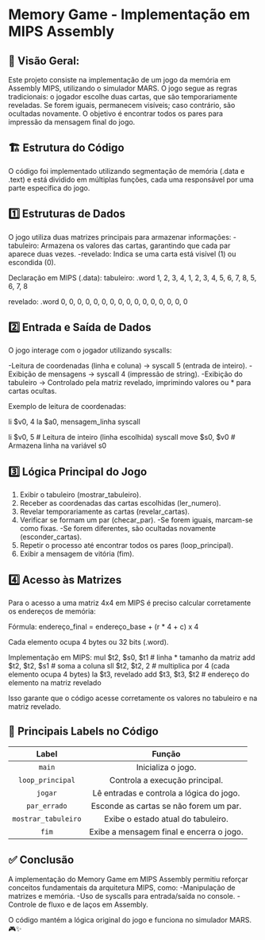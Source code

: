 # Memory Game - Implementação em MIPS Assembly 

## 📌 Visão Geral:
Este projeto consiste na implementação de um jogo da memória em Assembly MIPS, utilizando o simulador MARS. O jogo segue as regras tradicionais: o jogador escolhe duas cartas, que são temporariamente reveladas. Se forem iguais, permanecem visíveis; caso contrário, são ocultadas novamente. O objetivo é encontrar todos os pares para impressão da mensagem final do jogo.


## 🏗 Estrutura do Código
O código foi implementado utilizando segmentação de memória (.data e .text) e está dividido em múltiplas funções, cada uma responsável por uma parte específica do jogo.

## 1️⃣ Estruturas de Dados
O jogo utiliza duas matrizes principais para armazenar informações:
 -tabuleiro: Armazena os valores das cartas, garantindo que cada par aparece duas vezes.
 -revelado: Indica se uma carta está visível (1) ou escondida (0).

Declaração em MIPS (.data):
tabuleiro: .word 1, 2, 3, 4, 1, 2, 3, 4,
                     5, 6, 7, 8, 5, 6, 7, 8

revelado: .word 0, 0, 0, 0, 0, 0, 0, 0,
                  0, 0, 0, 0, 0, 0, 0, 0


## 2️⃣ Entrada e Saída de Dados
O jogo interage com o jogador utilizando syscalls:

-Leitura de coordenadas (linha e coluna) → syscall 5 (entrada de inteiro).
-Exibição de mensagens → syscall 4 (impressão de string).
-Exibição do tabuleiro → Controlado pela matriz revelado, imprimindo valores ou * para cartas ocultas.

Exemplo de leitura de coordenadas:

li $v0, 4
la $a0, mensagem_linha
syscall

li $v0, 5  # Leitura de inteiro (linha escolhida)
syscall
move $s0, $v0  # Armazena linha na variável s0


## 3️⃣ Lógica Principal do Jogo
1. Exibir o tabuleiro (mostrar_tabuleiro).
2. Receber as coordenadas das cartas escolhidas (ler_numero).
3. Revelar temporariamente as cartas (revelar_cartas).
4. Verificar se formam um par (checar_par).
   -Se forem iguais, marcam-se como fixas.
   -Se forem diferentes, são ocultadas novamente (esconder_cartas).
5. Repetir o processo até encontrar todos os pares (loop_principal).
6. Exibir a mensagem de vitória (fim).


## 4️⃣ Acesso às Matrizes
Para o acesso a uma matriz 4x4 em MIPS é preciso calcular corretamente os endereços de memória:

Fórmula: 
endereço_final = endereço_base + (r * 4 + c) x 4

Cada elemento ocupa 4 bytes ou 32 bits (.word).

Implementação em MIPS:
mul $t2, $s0, $t1  # linha * tamanho da matriz
add $t2, $t2, $s1  # soma a coluna
sll $t2, $t2, 2    # multiplica por 4 (cada elemento ocupa 4 bytes)
la $t3, revelado
add $t3, $t3, $t2  # endereço do elemento na matriz revelado

Isso garante que o código acesse corretamente os valores no tabuleiro e na matriz revelado.


## 📌 Principais Labels no Código
| Label            | Função |
|:-----------------:|:----------------------------:|
| `main`          | Inicializa o jogo. |
| `loop_principal`| Controla a execução principal. |
| `jogar`         | Lê entradas e controla a lógica do jogo. |
| `par_errado`    | Esconde as cartas se não forem um par. |
| `mostrar_tabuleiro` | Exibe o estado atual do tabuleiro. |
| `fim`           | Exibe a mensagem final e encerra o jogo. |



## ✅ Conclusão
A implementação do Memory Game em MIPS Assembly permitiu reforçar conceitos fundamentais da arquitetura MIPS, como:
 -Manipulação de matrizes e memória.
 -Uso de syscalls para entrada/saída no console.
 -Controle de fluxo e de laços em Assembly.
 
O código mantém a lógica original do jogo e funciona no simulador MARS.  🎮✨
